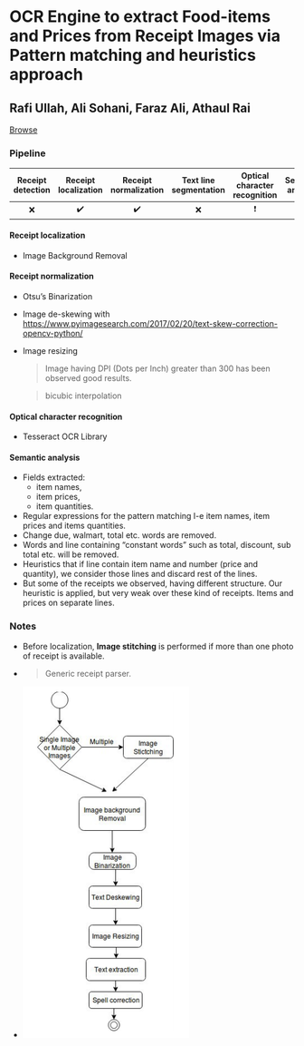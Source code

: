 # OCR Engine to extract Food-items and Prices from Receipt Images via Pattern matching and heuristics approach

## Rafi Ullah, Ali Sohani, Faraz Ali, Athaul Rai

[Browse](https://www.researchgate.net/publication/322222389_OCR_Engine_to_extract_Food-items_and_Prices_from_Receipt_Images_via_Pattern_matching_and_heuristics_approach)

### Pipeline

| Receipt detection | Receipt localization | Receipt normalization | Text line segmentation | Optical character recognition | Semantic analysis |
| :---------------: | :------------------: | :-------------------: | :--------------------: | :---------------------------: | :---------------: |
|         ❌         |          ✔️           |           ✔️           |           ❌            |               ❗               |         ✔️         |

#### Receipt localization

* Image Background Removal

#### Receipt normalization

* Otsu’s Binarization

* Image de-skewing with https://www.pyimagesearch.com/2017/02/20/text-skew-correction-opencv-python/

* Image resizing

  > Image having DPI (Dots per Inch) greater than 300 has been observed good results.

  > bicubic interpolation

#### Optical character recognition

- Tesseract OCR Library

#### Semantic analysis

- Fields extracted:
  - item names,
  - item prices,
  - item quantities.
- Regular expressions for the pattern matching I-e item names, item prices and items quantities.
- Change due, walmart, total etc. words are removed.
- Words and line containing “constant words” such as total, discount, sub total etc. will be removed.
- Heuristics that if line contain item name and number (price and quantity), we consider those lines and discard rest of the lines. 
- But some of the receipts we observed, having different structure. Our heuristic is applied, but very weak over these kind of receipts. Items and prices on separate lines.

### Notes

* Before localization, **Image stitching** is performed if more than one photo of receipt is available.

* > Generic receipt parser.

* ![image-20200214174359773](images/ullah2017ocr/image-20200214174359773.png)